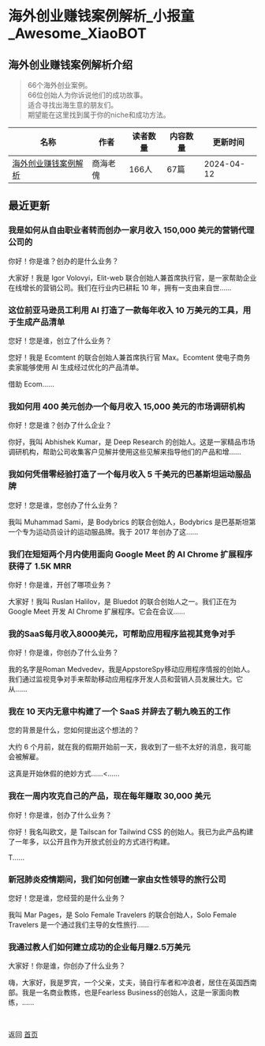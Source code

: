 # 海外创业赚钱案例解析_小报童_Awesome_XiaoBOT

## 海外创业赚钱案例解析介绍
> 66个海外创业案例。    
66位创始人为你诉说他们的成功故事。    
适合寻找出海生意的朋友们。    
期望能在这里找到属于你的niche和成功方法。  
  


|名称|作者|读者数量|内容数量|更新时间|
|---|---|---|---|---|
|[海外创业赚钱案例解析](https://xiaobot.net/p/starterstory?refer=9c3f1c95-a052-465a-9902-f6d75080262a)|商海老傀|166人|67篇|2024-04-12|

## 最近更新
### 我是如何从自由职业者转而创办一家月收入 150,000 美元的营销代理公司的

你好！你是谁？创办的是什么业务？

大家好！我是 Igor Volovyi，Elit-web 联合创始人兼首席执行官，是一家帮助企业在线增长的营销公司。我们在行业内已耕耘 10
年，拥有一支由来自世......

### 这位前亚马逊员工利用 AI 打造了一款每年收入 10 万美元的工具，用于生成产品清单

您好！您是谁，创立了什么业务？

您好！我是 Ecomtent 的联合创始人兼首席执行官 Max。Ecomtent 使电子商务卖家能够使用 AI 生成经过优化的产品清单。

借助 Ecom......

### 我如何用 400 美元创办一个每月收入 15,000 美元的市场调研机构

你好！您是谁？创办了什么企业？

你好，我叫 Abhishek Kumar，是 Deep Research
的创始人。这是一家精品市场调研机构，帮助公司收集客户见解并使用这些见解来指导他们的产品和增......

### 我如何凭借零经验打造了一个每月收入 5 千美元的巴基斯坦运动服品牌

您好！您是谁，您创办了什么业务？

我叫 Muhammad Sami，是 Bodybrics 的联合创始人，Bodybrics 是巴基斯坦第一个专为运动员设计的运动服品牌。我于 2017
年创办了这......

### 我们在短短两个月内使用面向 Google Meet 的 AI Chrome 扩展程序获得了 1.5K MRR

你好！你是谁，开创了哪项业务？

大家好！我叫 Ruslan Halilov，是 Bluedot 的联合创始人之一。我们正在为 Google Meet 开发 AI Chrome
扩展程序。它会在会议......

### 我的SaaS每月收入8000美元，可帮助应用程序监视其竞争对手

你好！你是谁，你创办了什么业务？

我的名字是Roman
Medvedev，我是AppstoreSpy移动应用程序情报的创始人。我们通过监视竞争对手来帮助移动应用程序开发人员和营销人员发展壮大。它从......

### 我在 10 天内无意中构建了一个 SaaS 并辞去了朝九晚五的工作

您的背景是什么，您如何提出这个想法的？

大约 6 个月前，就在我的假期开始前一天，我收到了一些不太好的消息，我可能会被解雇。

这真是开始休假的绝妙方式……<......

### 我在一周内攻克自己的产品，现在每年赚取 30,000 美元

你好！你是谁，创办了什么业务？

你好！我名叫欧文，是 Tailscan for Tailwind CSS 的创始人。我已为此产品构建了一年多，以公开且作为开放式创业的方式进行构建。

T......

### 新冠肺炎疫情期间，我们如何创建一家由女性领导的旅行公司

您好！您是谁，您经营的是什么业务？

我叫 Mar Pages，是 Solo Female Travelers 的联合创始人，Solo Female Travelers
是一个通过我们主导的女性旅行......

### 我通过教人们如何建立成功的企业每月赚2.5万美元

大家好！你是谁，你创办了什么业务？

嗨，大家好，我是罗宾，一个父亲，丈夫，骑自行车者和冲浪者，居住在英国西南部。我是一名商业教练，也是Fearless
Business的创始人，这是一家面向教练，......


<a href="https://github.com/Reno9527/awesome-xiaobot" style="color: white; text-decoration: none;">awesome-xiaobot</a>

返回 [首页](../README.md)

